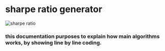 # sharpe ratio generator 

![sharpe ratio](https://a.c-dn.net/c/content/dam/publicsites/igcom/uk/images/ContentImage/Sharpe%20ratio.png)


### this documentation purposes to explain how main algorithms works, by showing line by line coding. 
